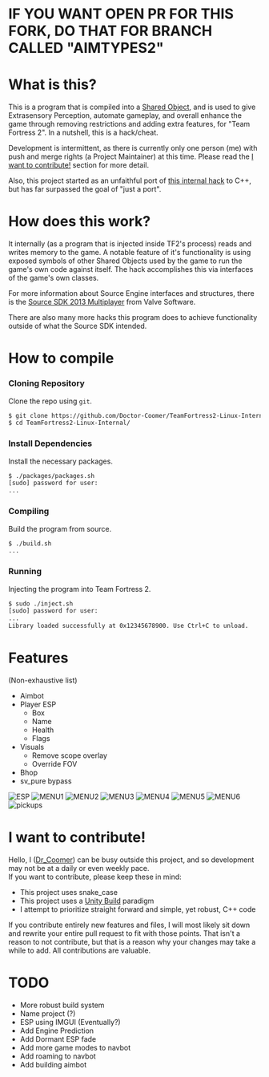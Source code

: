 
# IF YOU WANT OPEN PR FOR THIS FORK, DO THAT FOR BRANCH CALLED "AIMTYPES2"



# What is this?
This is a program that is compiled into a [Shared Object](https://en.wikipedia.org/wiki/Shared_library), and is used to give Extrasensory Perception, automate gameplay, and overall enhance the game through removing restrictions and adding extra features, for "Team Fortress 2". In a nutshell, this is a hack/cheat.  
  
Development is intermittent, as there is currently only one person (me) with push and merge rights (a Project Maintainer) at this time. Please read the [I want to contribute!](#-i-want-to-contribute!) section for more detail.
  
Also, this project started as an unfaithful port of [this internal hack](https://github.com/faluthe/tf_c) to C++, but has far surpassed the goal of "just a port".  

# How does this work?
It internally (as a program that is injected inside TF2's process) reads and writes memory to the game. A notable feature of it's functionality is using exposed symbols of other Shared Objects used by the game to run the game's own code against itself. The hack accomplishes this via interfaces of the game's own classes.  
  
For more information about Source Engine interfaces and structures, there is the [Source SDK 2013 Multiplayer](https://github.com/ValveSoftware/source-sdk-2013) from Valve Software.  
  
There are also many more hacks this program does to achieve functionality outside of what the Source SDK intended.  

# How to compile
### Cloning Repository
Clone the repo using `git`.  

```bash
$ git clone https://github.com/Doctor-Coomer/TeamFortress2-Linux-Internal.git
$ cd TeamFortress2-Linux-Internal/
```

### Install Dependencies
Install the necessary packages.  
```bash
$ ./packages/packages.sh
[sudo] password for user:
...
```

### Compiling
Build the program from source.  
```bash
$ ./build.sh
...
```

### Running
Injecting the program into Team Fortress 2.  
```bash
$ sudo ./inject.sh
[sudo] password for user:
...
Library loaded successfully at 0x12345678900. Use Ctrl+C to unload.
```

# Features
(Non-exhaustive list)
* Aimbot
* Player ESP
  - Box
  - Name
  - Health
  - Flags
* Visuals
  - Remove scope overlay
  - Override FOV
* Bhop
* sv_pure bypass

![ESP](https://r2.e-z.host/bb3dfc85-7f7f-4dcb-8b0b-3a4af0aa57e4/v2a6lpb3ptrdkftd17.png)
![MENU1](https://r2.e-z.host/bb3dfc85-7f7f-4dcb-8b0b-3a4af0aa57e4/ugeypgx5pkunur84ij.png)
![MENU2](https://r2.e-z.host/bb3dfc85-7f7f-4dcb-8b0b-3a4af0aa57e4/nrsxdr0lzebtpvfptd.png)
![MENU3](https://r2.e-z.host/bb3dfc85-7f7f-4dcb-8b0b-3a4af0aa57e4/xt7xrw2e5opbvb0p7n.png)
![MENU4](https://r2.e-z.host/bb3dfc85-7f7f-4dcb-8b0b-3a4af0aa57e4/rofyn5qzedydfh69bh.png)
![MENU5](https://r2.e-z.host/bb3dfc85-7f7f-4dcb-8b0b-3a4af0aa57e4/nvj7733dasulmqankh.png)
![MENU6](https://r2.e-z.host/bb3dfc85-7f7f-4dcb-8b0b-3a4af0aa57e4/jaax53h7g1ayk13das.png)
![pickups](https://r2.e-z.host/bb3dfc85-7f7f-4dcb-8b0b-3a4af0aa57e4/6jhjaiseb021kvef5b.png)

# I want to contribute!
Hello, I ([Dr_Coomer](https://github.com/Doctor-Coomer)) can be busy outside this project, and so development may not be at a daily or even weekly pace.  
If you want to contribute, please keep these in mind:  
- This project uses snake_case
- This project uses a [Unity Build](https://en.wikipedia.org/wiki/Unity_build) paradigm
- I attempt to prioritize straight forward and simple, yet robust, C++ code <!-- a link to a blog explaining my preferred style of "modern C++" should be added here -->

If you contribute entirely new features and files, I will most likely sit down and rewrite your entire pull request to fit with those points. That isn't a reason to not contribute, but that is a reason why your changes may take a while to add. All contributions are valuable.  

# TODO
* More robust build system
* Name project (?)
* ESP using IMGUI (Eventually?)
* Add Engine Prediction
* Add Dormant ESP fade
* Add more game modes to navbot
* Add roaming to navbot
* Add building aimbot
